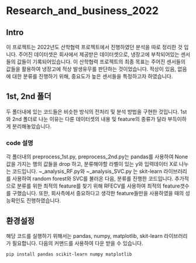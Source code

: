 # Research_and_business_2022

## Intro

이 프로젝트는 2022년도 산학협력 프로젝트에서 진행하였던 분석을 따로 정리한 것 입니다.
주어진 데이터셋은 회사에서 제공받은 데이터셋으로, 냉장고에 부착되어있는 센서들의 값들이 기록되어있습니다. 이 산학협력 프로젝트의 최종 목표는 주어진 센서들의 값들을 활용하여 냉장고에 적상 발생유무를 판단하는 것이었습니다. 적상이 있음, 없음에 대한 분류를 진행하기 위해, 중요도가 높은 센서들을 특정하고자 하였습니다.

## 1st, 2nd 폴더
두 폴더내에 있는 코드들은 비슷한 방식의 전처리 및 분석 방법을 구현한 것입니다. 
1st 와 2nd 폴더로 나눈 이유는 다룬 데이터셋의 내용 및 feature의 종류가 달라 부득이하게 분리해놓았습니다. 

### code 설명
각 폴더내의 preprocess_1st.py, preprocess_2nd.py는 pandas를 사용하여 None 값을 가지는 행의 값들을 drop 하고, 분류해야할 라벨이 있는 y와 입력데이터 X로 나누는 코드입니다.
~_analysis_RF.py와 ~_analysis_SVC.py 는 skit-learn 라이브러리를 사용하여 random forest와 SVC를 불러온 다음, 분류를 진행한 코드입니다. 추가적으로 분류를 위한 최적의 feature를 찾기 위해 RFECV를 사용하여 최적의 feature갯수를 구했습니다. 또한, 회사측에서 중요하다고 생각한 feature들만을 사용하였을 때의 성능확인도 진행하였습니다.


## 환경설정
해당 코드를 실행하기 위해서는 pandas, numpy, matplotlib, skit-learn 라이브러리가 필요합니다.
다음의 커맨드를 사용하여 다운 받을 수 있습니다.
```
pip install pandas scikit-learn numpy matplotlib 
```
